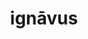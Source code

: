 ---
title: ignāvus
meaning: cowardly, lazy
ch: 5
pos: totadjective
femstem: ignāv
femend: a
neutstem: ignāv
neutend: um
---